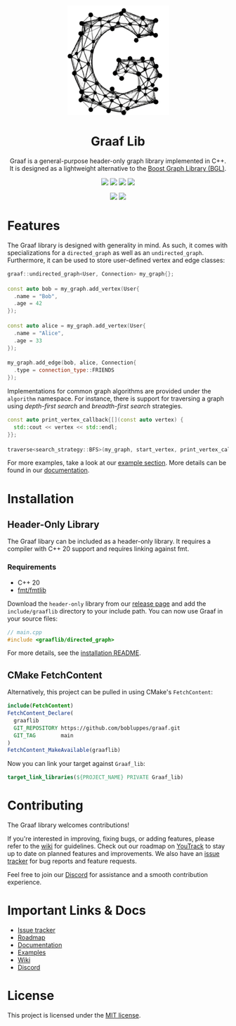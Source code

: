 <p align="center"><img src="docs/static/img/graaf.png"></p>
<h1 align="center">Graaf Lib</h1>

<p align="center">
  Graaf is a general-purpose header-only graph library implemented in C++. It is designed as a lightweight alternative to the <a href="https://www.boost.org/doc/libs/1_82_0/libs/graph/doc/index.html">Boost Graph Library (BGL)</a>.
</p>

<p align="center">
  <a href="https://github.com/bobluppes/graaf/actions/workflows/main-ci.yml"><img src="https://github.com/bobluppes/graaf/actions/workflows/main-ci.yml/badge.svg" height="20"></a>
  <a href="https://codecov.io/github/bobluppes/graaf"><img src="https://codecov.io/github/bobluppes/graaf/branch/main/graph/badge.svg?token=ZFBLNFN39C" height="20"></a>
  <a href="https://bobluppes.github.io/graaf/"><img src="https://img.shields.io/badge/documentation-docusaurus-%23ff69b4" height="20"></a>
  <a href="https://GitHub.com/bobluppes/graaf/releases/"><img src="https://img.shields.io/github/v/release/bobluppes/graaf?color=%23F7DE3A&include_prereleases"></a>
</p>

<p align="center">
  <a href="LICENSE.md"><img src="https://img.shields.io/badge/license-MIT-black" height="20"></a>
  <a href="https://discord.gg/cGczwRHJ9K"><img src="https://img.shields.io/badge/chat-discord-%237289DA?style=flat&logo=discord&labelColor=white" height="20"></a>
</p>

# Features
The Graaf library is designed with generality in mind. As such, it comes with specializations for a `directed_graph` as well as an `undirected_graph`. Furthermore, it can be used to store user-defined vertex and edge classes:

```c++
graaf::undirected_graph<User, Connection> my_graph{};

const auto bob = my_graph.add_vertex(User{
  .name = "Bob",
  .age = 42
});

const auto alice = my_graph.add_vertex(User{
  .name = "Alice",
  .age = 33
});

my_graph.add_edge(bob, alice, Connection{
  .type = connection_type::FRIENDS
});
```

Implementations for common graph algorithms are provided under the `algorithm` namespace. For instance, there is support for traversing a graph using *depth-first search* and *breadth-first search* strategies.

```c++
const auto print_vertex_callback{[](const auto vertex) {
  std::cout << vertex << std::endl;
}};

traverse<search_strategy::BFS>(my_graph, start_vertex, print_vertex_callback);
```

For more examples, take a look at our [example section](https://bobluppes.github.io/graaf/docs/examples/Intro).
More details can be found in our [documentation](https://bobluppes.github.io/graaf/).

# Installation
## Header-Only Library
The Graaf libary can be included as a header-only library. It requires a compiler with C++ 20 support and requires linking against fmt.

### Requirements
- C++ 20
- [fmt/fmtlib](https://github.com/fmtlib/fmt)

Download the `header-only` library from our [release page](https://github.com/bobluppes/graaf/releases) and add the `include/graaflib` directory to your include path. You can now use Graaf in your source files:

```c++
// main.cpp
#include <graaflib/directed_graph>
```

For more details, see the [installation README](include/README.md).

## CMake FetchContent
Alternatively, this project can be pulled in using CMake's `FetchContent`:

```CMake
include(FetchContent)
FetchContent_Declare(
  graaflib
  GIT_REPOSITORY https://github.com/bobluppes/graaf.git
  GIT_TAG        main
)
FetchContent_MakeAvailable(graaflib)
```

Now you can link your target against `Graaf_lib`:

```CMake
target_link_libraries(${PROJECT_NAME} PRIVATE Graaf_lib)
```

# Contributing
The Graaf library welcomes contributions! 

If you're interested in improving, fixing bugs, or adding features, please refer to the [wiki](https://github.com/bobluppes/graaf/wiki) for guidelines. Check out our roadmap on [YouTrack](https://graaf.youtrack.cloud/agiles/147-2/current) to stay up to date on planned features and improvements. We also have an [issue tracker](https://github.com/bobluppes/graaf/issues) for bug reports and feature requests. 

Feel free to join our [Discord](https://discord.gg/cGczwRHJ9K) for assistance and a smooth contribution experience.

# Important Links & Docs
- [Issue tracker](https://github.com/bobluppes/graaf/issues)
- [Roadmap](https://graaf.youtrack.cloud/agiles/147-2/current)
- [Documentation](https://bobluppes.github.io/graaf/)
- [Examples](https://bobluppes.github.io/graaf/docs/examples/Intro)
- [Wiki](https://github.com/bobluppes/graaf/wiki)
- [Discord](https://discord.gg/cGczwRHJ9K)

# License
This project is licensed under the [MIT license](LICENSE.md).
